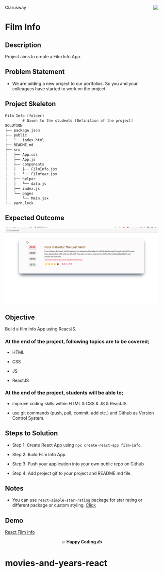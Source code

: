 <p>Clarusway<img align="right"
  src="https://secure.meetupstatic.com/photos/event/3/1/b/9/600_488352729.jpeg"  width="15px"></p>

# Film Info

## Description

Project aims to create a Film Info App.

## Problem Statement

- We are adding a new project to our portfolios. So you and your colleagues have started to work on the project.

## Project Skeleton

```
Film Info (folder)
        # Given to the students (Definition of the project)
SOLUTION
├── package.json
├── public
│   └── index.html
├── README.md
├── src
│   ├── App.css
│   ├── App.js
│   ├── components
│   │   ├── FilmInfo.jsx
│   │   └── FilmYear.jsx
│   ├── helper
│   │   └── data.js
│   ├── index.js
│   └── pages
│       └── Main.jsx
└── yarn.lock

```

## Expected Outcome

![film-info](filminfo.gif)

## Objective

Build a film Info App using ReactJS.

### At the end of the project, following topics are to be covered;

- HTML

- CSS

- JS

- ReactJS

### At the end of the project, students will be able to;

- improve coding skills within HTML & CSS & JS & ReactJS.

- use git commands (push, pull, commit, add etc.) and Github as Version Control System.

## Steps to Solution

- Step 1: Create React App using `npx create-react-app film-info`.

- Step 2: Build Film Info App.

- Step 3: Push your application into your own public repo on Github

- Step 4: Add project gif to your project and README.md file.

## Notes

- You can use `react-simple-star-rating` package for star rating or different package or custom styling. <a href="https://www.npmjs.com/package/react-simple-star-rating">Click</a>

## Demo
  <a href="https://film-info-project.vercel.app/" target="_blank">React Film Info</a>

**<p align="center">&#9786; Happy Coding &#9997;</p>**
# movies-and-years-react
